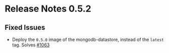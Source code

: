 # Release Notes 0.5.2

## Fixed Issues

- Deploy the `0.5.0` image of the mongodb-datastore, instead of the `latest` tag. Solves [#1063](https://github.com/keptn/keptn/issues/1063)
